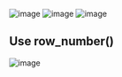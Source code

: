![image](https://github.com/htta17/leetcode/assets/12803690/1f9358e4-0320-4f6a-8915-253fd0399c56)
![image](https://github.com/htta17/leetcode/assets/12803690/1c270b3b-a790-4e9d-97be-71443a3a40eb)
![image](https://github.com/htta17/leetcode/assets/12803690/ed2ddd6b-5611-403c-a922-32fa75a6f939)
## Use row_number()
![image](https://github.com/htta17/leetcode/assets/12803690/44f4c226-3cc1-47af-8c57-27e27c6ddd1c)
